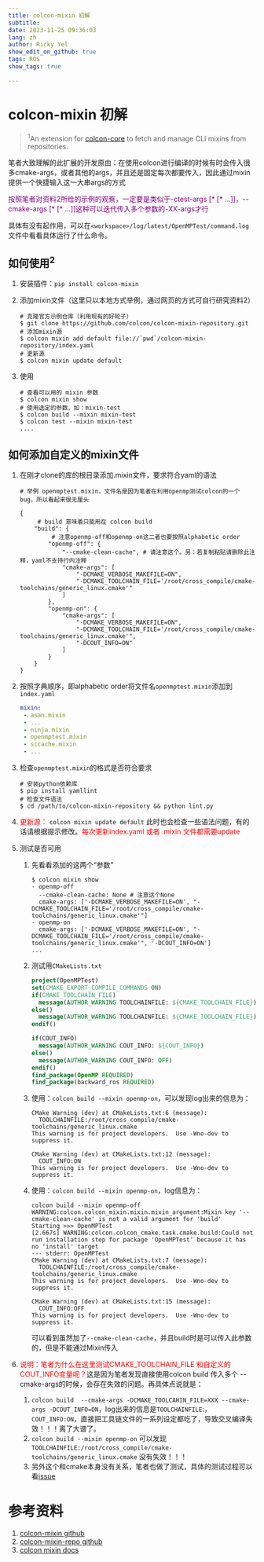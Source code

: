 ```yaml
---
title: colcon-mixin 初解
subtitle:
date: 2023-11-25 09:36:03
lang: zh
author: Ricky Yel
show_edit_on_github: true
tags: ROS
show_tags: true

---
```

<!--more-->
# colcon-mixin 初解

> <sup>1</sup>An extension for [colcon-core](https://github.com/colcon/colcon-core) to fetch and manage CLI mixins from repositories.

笔者大致理解的此扩展的开发原由：在使用colcon进行编译的时候有时会传入很多cmake-args，或者其他的args，并且还是固定每次都要传入，因此通过mixin提供一个快捷输入这一大串args的方式

<font color =purple>按照笔者对资料2所给的示例的观察，一定要是类似于-ctest-args [\* [\* …]]，--cmake-args [* [* …]]这种可以迭代传入多个参数的-XX-args才行</font>

具体有没有起作用，可以在`<workspace>/log/latest/OpenMPTest/command.log`文件中看看具体运行了什么命令。

## 如何使用<sup>2</sup>

1. 安装插件：`pip install colcon-mixin`

2. 添加mixin文件（这里只以本地方式举例，通过网页的方式可自行研究资料2）

   ```shell
   # 克隆官方示例仓库（利用现有的好轮子）
   $ git clone https://github.com/colcon/colcon-mixin-repository.git
   # 添加mixin源
   $ colcon mixin add default file://`pwd`/colcon-mixin-repository/index.yaml
   # 更新源
   $ colcon mixin update default
   ```

3. 使用

   ```shell
   # 查看可以用的 mixin 参数
   $ colcon mixin show
   # 使用选定的参数，如：mixin-test
   $ colcon build --mixin mixin-test
   $ colcon test --mixin mixin-test
   ....
   ```

## 如何添加自定义的mixin文件

1. 在刚才clone的库的根目录添加.mixin文件，要求符合yaml的语法
   ```shell
   # 举例 openmptest.mixin，文件名是因为笔者在利用openmp测试colcon的一个bug，所以看起来很无厘头
   
   {
   		# build 意味着只能用在 colcon build
       "build": {
       		# 注意openmp-off和openmp-on这二者也要按照alphabetic order
           "openmp-off": {
               "--cmake-clean-cache", # 请注意这个。另：若复制粘贴请删除此注释，yaml不支持行内注释
               "cmake-args": [
                   "-DCMAKE_VERBOSE_MAKEFILE=ON",
                   "-DCMAKE_TOOLCHAIN_FILE='/root/cross_compile/cmake-toolchains/generic_linux.cmake'"
               ]
           },
           "openmp-on": {
               "cmake-args": [
                   "-DCMAKE_VERBOSE_MAKEFILE=ON",
                   "-DCMAKE_TOOLCHAIN_FILE='/root/cross_compile/cmake-toolchains/generic_linux.cmake'",
                   "-DCOUT_INFO=ON"
               ]
           }
       }
   }
   ```

2. 按照字典顺序，即alphabetic order将文件名`openmptest.mixin`添加到`index.yaml`

   ```yaml
   mixin:
   	- asan.mixin
   	- ...
   	- ninja.mixin
   	- openmptest.mixin
   	- sccache.mixin
   	- ...
   ```

3. 检查`openmptest.mixin`的格式是否符合要求

   ```shell
   # 安装python依赖库
   $ pip install yamllint
   # 检查文件语法
   $ cd /path/to/colcon-mixin-repository && python lint.py
   ```

4. <font color = red>更新源：</font> `colcon mixin update default` 此时也会检查一些语法问题，有的话请根据提示修改。<font color =red>每次更新index.yaml 或者 .mixin 文件都需要update</font>

5. 测试是否可用

   1. 先看看添加的这两个“参数”

      ```shell
      $ colcon mixin show
      - openmp-off
        --cmake-clean-cache: None # 注意这个None
        cmake-args: ['-DCMAKE_VERBOSE_MAKEFILE=ON', "-DCMAKE_TOOLCHAIN_FILE='/root/cross_compile/cmake-toolchains/generic_linux.cmake'"]
      - openmp-on
        cmake-args: ['-DCMAKE_VERBOSE_MAKEFILE=ON', "-DCMAKE_TOOLCHAIN_FILE='/root/cross_compile/cmake-toolchains/generic_linux.cmake'", '-DCOUT_INFO=ON']
      ...
      ```

   2. 测试用`CMakeLists.txt`

      ```cmake
      project(OpenMPTest)
      set(CMAKE_EXPORT_COMPILE_COMMANDS ON)
      if(CMAKE_TOOLCHAIN_FILE)
        message(AUTHOR_WARNING TOOLCHAINFILE: ${CMAKE_TOOLCHAIN_FILE})
      else()
        message(AUTHOR_WARNING TOOLCHAINFILE: ${CMAKE_TOOLCHAIN_FILE})
      endif()
      
      if(COUT_INFO)
        message(AUTHOR_WARNING COUT_INFO: ${COUT_INFO})
      else()
        message(AUTHOR_WARNING COUT_INFO: OFF)
      endif()
      find_package(OpenMP REQUIRED)
      find_package(backward_ros REQUIRED)
      ```

   3. 使用：`colcon build --mixin openmp-on`，可以发现log出来的信息为：

      ```shell
      CMake Warning (dev) at CMakeLists.txt:6 (message):
        TOOLCHAINFILE:/root/cross_compile/cmake-toolchains/generic_linux.cmake
      This warning is for project developers.  Use -Wno-dev to suppress it.
      
      CMake Warning (dev) at CMakeLists.txt:12 (message):
        COUT_INFO:ON
      This warning is for project developers.  Use -Wno-dev to suppress it.
      ```

   4. 使用：`colcon build --mixin openmp-on`，log信息为：

      ```shell
      colcon build --mixin openmp-off
      WARNING:colcon.colcon_mixin.mixin.mixin_argument:Mixin key '--cmake-clean-cache' is not a valid argument for 'build'
      Starting >>> OpenMPTest
      [2.667s] WARNING:colcon.colcon_cmake.task.cmake.build:Could not run installation step for package 'OpenMPTest' because it has no 'install' target
      --- stderr: OpenMPTest                         
      CMake Warning (dev) at CMakeLists.txt:7 (message):
        TOOLCHAINFILE:/root/cross_compile/cmake-toolchains/generic_linux.cmake
      This warning is for project developers.  Use -Wno-dev to suppress it.
      
      CMake Warning (dev) at CMakeLists.txt:15 (message):
        COUT_INFO:OFF
      This warning is for project developers.  Use -Wno-dev to suppress it.
      ```

      可以看到虽然加了`--cmake-clean-cache`，并且build时是可以传入此参数的，但是不能通过Mixin传入

6. <font color =red>说明：笔者为什么在这里测试CMAKE_TOOLCHAIN_FILE 和自定义的COUT_INFO变量呢？</font>这是因为笔者发现直接使用colcon build 传入多个 --cmake-args的时候，会存在失效的问题。再具体点说就是：

   1. `colcon build  --cmake-args -DCMAKE_TOOLCAHIN_FILE=XXX --cmake-args -DCOUT_INFO=ON`，log出来的信息是`TOOLCHAINFILE`:，`COUT_INFO:ON`，直接把工具链文件的一系列设定都吃了，导致交叉编译失效！！！离了大谱了。
   2. `colcon build --mixin openmp-on` 可以发现`TOOLCHAINFILE:/root/cross_compile/cmake-toolchains/generic_linux.cmake` 没有失效！！！
   3. 另外这个和cmake本身没有关系，笔者也做了测试，具体的测试过程可以看[issue](https://github.com/colcon/colcon-core/issues/599)

# 参考资料

1. [colcon-mixin github](https://github.com/colcon/colcon-mixin)
2. [colcon-mixin-repo github](https://github.com/colcon/colcon-mixin-repository/tree/master)
3. [colcon mixin docs](https://colcon.readthedocs.io/en/released/reference/verb/mixin.html)

